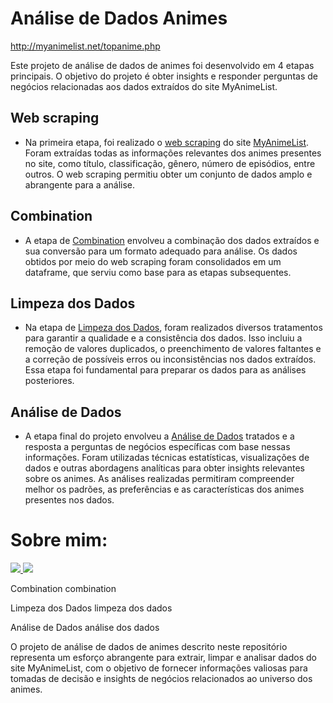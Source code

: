 <h1><b>Análise de Dados Animes</b></h1>
<p><a href="http://myanimelist.net/topanime.php">http://myanimelist.net/topanime.php</a></p>
<p>Este projeto de análise de dados de animes foi desenvolvido em 4 etapas principais. O objetivo do projeto é obter insights e responder perguntas de negócios relacionadas aos dados extraídos do site MyAnimeList.</p>
<h2>Web scraping</h2>
<ul>
    <li>Na primeira etapa, foi realizado o <a href="https://github.com/Faabry/Data_Analysis/blob/main/Animes/1_Web_Scraping.ipynb">web scraping</a> do site <a href="http://myanimelist.net/topanime.php">MyAnimeList</a>. Foram extraídas todas as informações relevantes dos animes presentes no site, como título, classificação, gênero, número de episódios, entre outros. O web scraping permitiu obter um conjunto de dados amplo e abrangente para a análise.</li>
</ul>
<h2>Combination</h2>
<ul>
    <li>A etapa de <a href="https://github.com/Faabry/Data_Analysis/blob/main/Animes/2_Combination.ipynb">Combination</a> envolveu a combinação dos dados extraídos e sua conversão para um formato adequado para análise. Os dados obtidos por meio do web scraping foram consolidados em um dataframe, que serviu como base para as etapas subsequentes.</li>
</ul>
<h2>Limpeza dos Dados</h2>
<ul>
    <li>Na etapa de <a href="https://github.com/Faabry/Data_Analysis/blob/main/Animes/3_Limpeza_dos_Dados.ipynb">Limpeza dos Dados</a>, foram realizados diversos tratamentos para garantir a qualidade e a consistência dos dados. Isso incluiu a remoção de valores duplicados, o preenchimento de valores faltantes e a correção de possíveis erros ou inconsistências nos dados extraídos. Essa etapa foi fundamental para preparar os dados para as análises posteriores.</li>
</ul>
<h2>Análise de Dados</h2>
<ul>
    <li>A etapa final do projeto envolveu a <a href="https://github.com/Faabry/Data_Analysis/blob/main/Animes/4_An%C3%A1lise_de_Dados.ipynb">Análise de Dados</a> tratados e a resposta a perguntas de negócios específicas com base nessas informações. Foram utilizadas técnicas estatísticas, visualizações de dados e outras abordagens analíticas para obter insights relevantes sobre os animes. As análises realizadas permitiram compreender melhor os padrões, as preferências e as características dos animes presentes nos dados.</li>
</ul>

  <h1> Sobre mim: </h1>
  <a href="https://www.linkedin.com/in/airton-f-225784255/">
  <img src="https://user-images.githubusercontent.com/110841289/224358942-846f52a8-6945-49ca-8aa7-6719b2f1c603.png">
  </a>
  <a href="https://www.instagram.com/faa_bry/">
  <img src="https://user-images.githubusercontent.com/110841289/224359564-da97e372-92b5-4229-9d73-eee2779e16c4.png">
  </a>
</body>
</html>





Combination
combination 

Limpeza dos Dados
limpeza dos dados

Análise de Dados
análise dos dados 

O projeto de análise de dados de animes descrito neste repositório representa um esforço abrangente para extrair, limpar e analisar dados do site MyAnimeList, com o objetivo de fornecer informações valiosas para tomadas de decisão e insights de negócios relacionados ao universo dos animes.
